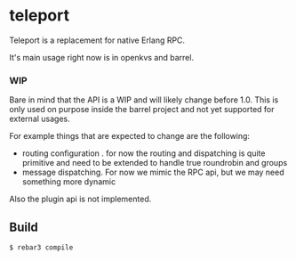 teleport
=====

Teleport is a replacement for native Erlang RPC. 

It's main usage right now is in openkvs and barrel.


### WIP 

Bare in mind that the API is a WIP and will likely change before 1.0. This is only used on 
purpose inside the barrel project and not yet supported for external usages.

For example things that are expected to change are the following:

- routing configuration . for now the routing and dispatching is quite primitive and 
need to be extended to handle true roundrobin and groups 
- message dispatching. For now we mimic the RPC api, but we may need something more dynamic

Also the plugin api is not implemented. 

Build
-----

    $ rebar3 compile
